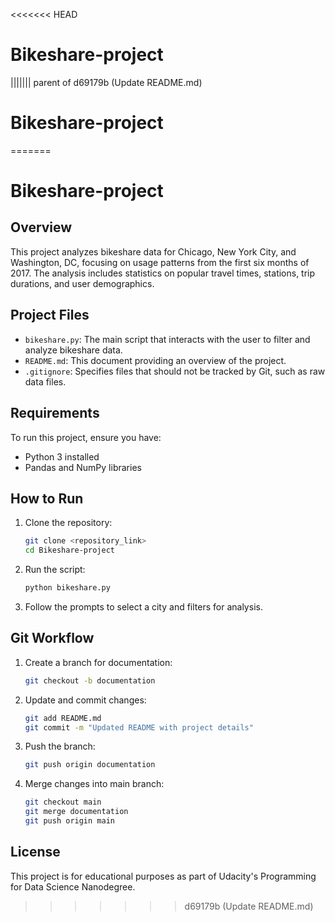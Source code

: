 <<<<<<< HEAD
# Bikeshare-project
||||||| parent of d69179b (Update README.md)
# Bikeshare-project
=======
# Bikeshare-project

## Overview
This project analyzes bikeshare data for Chicago, New York City, and Washington, DC, focusing on usage patterns from the first six months of 2017. The analysis includes statistics on popular travel times, stations, trip durations, and user demographics.

## Project Files
- `bikeshare.py`: The main script that interacts with the user to filter and analyze bikeshare data.
- `README.md`: This document providing an overview of the project.
- `.gitignore`: Specifies files that should not be tracked by Git, such as raw data files.

## Requirements
To run this project, ensure you have:
- Python 3 installed
- Pandas and NumPy libraries

## How to Run
1. Clone the repository:
   ```sh
   git clone <repository_link>
   cd Bikeshare-project
   ```
2. Run the script:
   ```sh
   python bikeshare.py
   ```
3. Follow the prompts to select a city and filters for analysis.

## Git Workflow
1. Create a branch for documentation:
   ```sh
   git checkout -b documentation
   ```
2. Update and commit changes:
   ```sh
   git add README.md
   git commit -m "Updated README with project details"
   ```
3. Push the branch:
   ```sh
   git push origin documentation
   ```
4. Merge changes into main branch:
   ```sh
   git checkout main
   git merge documentation
   git push origin main
   ```

## License
This project is for educational purposes as part of Udacity's Programming for Data Science Nanodegree.

>>>>>>> d69179b (Update README.md)
